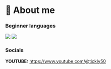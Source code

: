 # 📌 About me

### Beginner languages
![](https://skillicons.dev/icons?i=css) ![](https://skillicons.dev/icons?i=html)
### Socials
**YOUTUBE:** https://www.youtube.com/@tickly50
